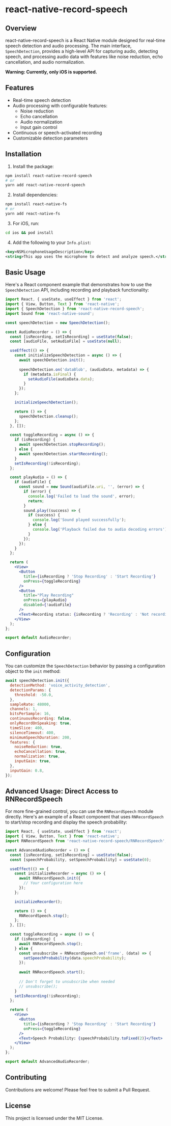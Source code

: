 # react-native-record-speech

## Overview

react-native-record-speech is a React Native module designed for real-time speech detection and audio processing. The main interface, `SpeechDetection`, provides a high-level API for capturing audio, detecting speech, and processing audio data with features like noise reduction, echo cancellation, and audio normalization.

**Warning: Currently, only iOS is supported.**

## Features

- Real-time speech detection
- Audio processing with configurable features:
  - Noise reduction
  - Echo cancellation
  - Audio normalization
  - Input gain control
- Continuous or speech-activated recording
- Customizable detection parameters

## Installation

1. Install the package:

```bash
npm install react-native-record-speech
# or
yarn add react-native-record-speech
```

2. Install dependencies:

```bash
npm install react-native-fs
# or
yarn add react-native-fs
```

3. For iOS, run:

```bash
cd ios && pod install
```

4. Add the following to your `Info.plist`:

```xml
<key>NSMicrophoneUsageDescription</key>
<string>This app uses the microphone to detect and analyze speech.</string>
```

## Basic Usage

Here's a React component example that demonstrates how to use the `SpeechDetection` API, including recording and playback functionality:

```jsx
import React, { useState, useEffect } from 'react';
import { View, Button, Text } from 'react-native';
import { SpeechDetection } from 'react-native-record-speech';
import Sound from 'react-native-sound';

const speechDetection = new SpeechDetection();

const AudioRecorder = () => {
  const [isRecording, setIsRecording] = useState(false);
  const [audioFile, setAudioFile] = useState(null);

  useEffect(() => {
    const initializeSpeechDetection = async () => {
      await speechDetection.init();
      
      speechDetection.on('dataBlob', (audioData, metadata) => {
        if (metadata.isFinal) {
          setAudioFile(audioData.data);
        }
      });
    };

    initializeSpeechDetection();

    return () => {
      speechDetection.cleanup();
    };
  }, []);

  const toggleRecording = async () => {
    if (isRecording) {
      await speechDetection.stopRecording();
    } else {
      await speechDetection.startRecording();
    }
    setIsRecording(!isRecording);
  };

  const playAudio = () => {
    if (audioFile) {
      const sound = new Sound(audioFile.uri, '', (error) => {
        if (error) {
          console.log('Failed to load the sound', error);
          return;
        }
        sound.play((success) => {
          if (success) {
            console.log('Sound played successfully');
          } else {
            console.log('Playback failed due to audio decoding errors');
          }
        });
      });
    }
  };

  return (
    <View>
      <Button
        title={isRecording ? 'Stop Recording' : 'Start Recording'}
        onPress={toggleRecording}
      />
      <Button
        title="Play Recording"
        onPress={playAudio}
        disabled={!audioFile}
      />
      <Text>Recording status: {isRecording ? 'Recording' : 'Not recording'}</Text>
    </View>
  );
};

export default AudioRecorder;
```

## Configuration

You can customize the `SpeechDetection` behavior by passing a configuration object to the `init` method:

```javascript
await speechDetection.init({
  detectionMethod: 'voice_activity_detection',
  detectionParams: {
    threshold: -50.0,
  },
  sampleRate: 48000,
  channels: 1,
  bitsPerSample: 16,
  continuousRecording: false,
  onlyRecordOnSpeaking: true,
  timeSlice: 400,
  silenceTimeout: 400,
  minimumSpeechDuration: 200,
  features: {
    noiseReduction: true,
    echoCancellation: true,
    normalization: true,
    inputGain: true,
  },
  inputGain: 0.8,
});
```

## Advanced Usage: Direct Access to RNRecordSpeech

For more fine-grained control, you can use the `RNRecordSpeech` module directly. Here's an example of a React component that uses `RNRecordSpeech` to start/stop recording and display the speech probability:

```jsx
import React, { useState, useEffect } from 'react';
import { View, Button, Text } from 'react-native';
import RNRecordSpeech from 'react-native-record-speech/RNRecordSpeech';

const AdvancedAudioRecorder = () => {
  const [isRecording, setIsRecording] = useState(false);
  const [speechProbability, setSpeechProbability] = useState(0);

  useEffect(() => {
    const initializeRecorder = async () => {
      await RNRecordSpeech.init({
        // Your configuration here
      });
    };

    initializeRecorder();

    return () => {
      RNRecordSpeech.stop();
    };
  }, []);

  const toggleRecording = async () => {
    if (isRecording) {
      await RNRecordSpeech.stop();
    } else {
      const unsubscribe = RNRecordSpeech.on('frame', (data) => {
        setSpeechProbability(data.speechProbability);
      });
      
      await RNRecordSpeech.start();
      
      // Don't forget to unsubscribe when needed
      // unsubscribe();
    }
    setIsRecording(!isRecording);
  };

  return (
    <View>
      <Button
        title={isRecording ? 'Stop Recording' : 'Start Recording'}
        onPress={toggleRecording}
      />
      <Text>Speech Probability: {speechProbability.toFixed(2)}</Text>
    </View>
  );
};

export default AdvancedAudioRecorder;
```

## Contributing

Contributions are welcome! Please feel free to submit a Pull Request.

## License

This project is licensed under the MIT License.